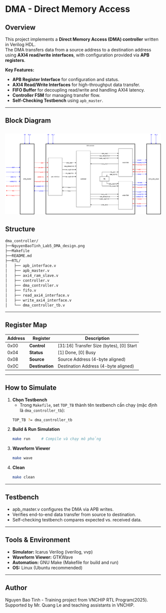 # DMA - Direct Memory Access

## Overview
This project implements a **Direct Memory Access (DMA) controller** written in Verilog HDL.  
The DMA transfers data from a source address to a destination address using **AXI4 read/write interfaces**, with configuration provided via **APB registers**.

**Key Features:**
- **APB Register Interface** for configuration and status.
- **AXI4 Read/Write Interfaces** for high-throughput data transfer.
- **FIFO Buffer** for decoupling read/write and handling AXI4 latency.
- **Controller FSM** for managing transfer flow.
- **Self-Checking Testbench** using `apb_master`.
---

## Block Diagram
![Block Diagram](NguyenBaoTinh_Lab5_DMA_design.png)
---
## Structure
````
dma_controller/
├──NguyenBaoTinh_Lab5_DMA_design.png
├──Makefile
├──README.md
├──RTL/
│   ├── apb_interface.v
│   ├── apb_master.v
│   ├── axi4_ram_slave.v
│   ├── controller.v
│   ├── dma_controller.v
│   ├── fifo.v
│   ├── read_axi4_interface.v
│   ├── write_axi4_interface.v
│   └── dma_controller_tb.v     
````
---
## Register Map
| Address | Register            | Description                              |
|---------|---------------------|------------------------------------------|
| 0x00    | **Control**         | [31:16] Transfer Size (bytes), [0] Start |
| 0x04    | **Status**          | [1] Done, [0] Busy                       |
| 0x08    | **Source**          | Source Address (4-byte aligned)          |
| 0x0C    | **Destination**     | Destination Address (4-byte aligned)     |
---


## How to Simulate
1. **Chọn Testbench**  
   - Trong `Makefile`, set `TOP_TB` thành tên testbench cần chạy (mặc định là `dma_controller_tb`):
   ```bash
   TOP_TB ?= dma_controller_tb
2. **Build & Run Simulation**
   ```bash
   make run     # Compile và chạy mô phỏng
3. **Waveform Viewer**
   ```bash
   make wave
4. **Clean**
   ```bash
   make clean
---

## Testbench
- apb_master.v configures the DMA via APB writes.
- Verifies end-to-end data transfer from source to destination.
- Self-checking testbench compares expected vs. received data.
---

## Tools & Environment
- **Simulator:** Icarus Verilog (iverilog, vvp)
- **Waveform Viewer:** GTKWave
- **Automation:** GNU Make (Makefile for build and run)
- **OS:** Linux (Ubuntu recommended)
---
## Author
Nguyen Bao Tinh - Training project from VNCHIP RTL Program(2025).  
Supported by Mr. Quang Le and teaching assistants in VNCHIP.
